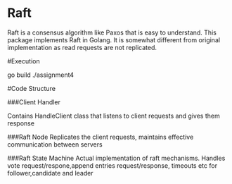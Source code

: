 # Raft

Raft is a consensus algorithm like Paxos that is easy to understand. This package implements Raft in Golang. It is somewhat different from original implementation as read requests are not replicated.

#Execution

go build
./assignment4 <server-id>

#Code Structure

###Client Handler

Contains HandleClient class that listens to client requests and gives them response

###Raft Node
Replicates the client requests, maintains effective communication between servers

###Raft State Machine
Actual implementation of raft mechanisms. Handles vote request/respone,append entries request/response, timeouts etc for follower,candidate and leader

